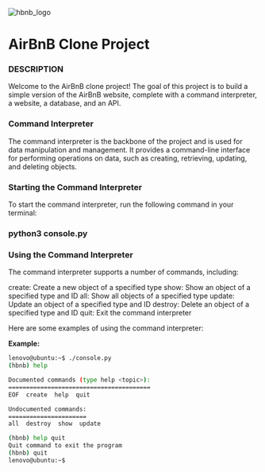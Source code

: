 ![hbnb_logo](https://user-images.githubusercontent.com/109422686/218307997-1d7c029e-bc01-4720-a4d9-c91e29c4a9ec.png)
<h1>AirBnB Clone Project</h1>

### DESCRIPTION
Welcome to the AirBnB clone project! The goal of this project is to build a simple version of the AirBnB website, complete with a command interpreter, a website, a database, and an API.

### Command Interpreter
The command interpreter is the backbone of the project and is used for data manipulation and management. It provides a command-line interface for performing operations on data, such as creating, retrieving, updating, and deleting objects.

### Starting the Command Interpreter
To start the command interpreter, run the following command in your terminal:

### python3 console.py

### Using the Command Interpreter
The command interpreter supports a number of commands, including:

create: Create a new object of a specified type
show: Show an object of a specified type and ID
all: Show all objects of a specified type
update: Update an object of a specified type and ID
destroy: Delete an object of a specified type and ID
quit: Exit the command interpreter

Here are some examples of using the command interpreter:

**Example:**
```bash
lenovo@ubuntu:~$ ./console.py
(hbnb) help

Documented commands (type help <topic>):
========================================
EOF  create  help  quit

Undocumented commands:
======================
all  destroy  show  update

(hbnb) help quit
Quit command to exit the program
(hbnb) quit
lenovo@ubuntu:~$
```
